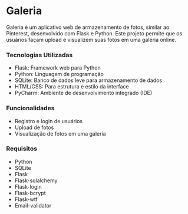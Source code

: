 # Galeria
Galeria é um aplicativo web de armazenamento de fotos, similar ao Pinterest, desenvolvido com Flask e Python. 
Este projeto permite que os usuários façam upload e visualizem suas fotos em uma galeria online.

### Tecnologias Utilizadas
- Flask: Framework web para Python
- Python: Linguagem de programação
- SQLite: Banco de dados leve para armazenamento de dados
- HTML/CSS: Para estrutura e estilo da interface
- PyCharm: Ambiente de desenvolvimento integrado (IDE)
### Funcionalidades
- Registro e login de usuários
- Upload de fotos
- Visualização de fotos em uma galeria
### Requisitos
- Python
- SQLite
- Flask
- Flask-sqlalchemy
- Flask-login
- Flask-bcrypt
- Flask-wtf
- Email-validator
